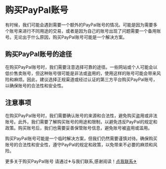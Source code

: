 # 购买PayPal账号

有时候，我们可能会遇到需要一个额外的PayPal账号的情况。可能是因为需要多个账号来进行不同用途的交易，或者是因为自己的账号出现了问题需要一个备用账号。无论出于什么原因，购买PayPal账号可能是一个解决方案。

## 购买PayPal账号的途径

在购买PayPal账号时，我们需要注意选择可靠的途径。一些网站或个人可能会以低价售卖账号，但这种账号很可能是非法或盗用的，使用这样的账号可能会带来风险和麻烦。因此，建议选择正规渠道或经过认证的第三方平台购买PayPal账号，以确保账号的合法性和安全性。

## 注意事项

在购买PayPal账号时，我们需要确认账号的来源和合法性，避免购买盗用或非法账号。此外，我们需要了解购买账号的用途和限制，以避免违反PayPal的规定和政策。购买账号后，我们也需要妥善保管账号信息，避免账号被盗用或滥用。

购买PayPal账号可能是一个临时解决方案，但我们仍然需要谨慎对待。确保购买账号的合法性和安全性，遵守PayPal的规定和政策，以免带来不必要的麻烦和风险。

更多关于购买PayPal账号 请通过✈与我们联系,感谢阅读！[点我联系✈](https://blog.G208.com)